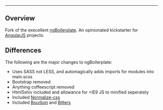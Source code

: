 ***

## Overview

Fork of the execellent [ngBoilerplate](http://joshdmiller.github.com/ng-boilerplate). An opinionated kickstarter for [AngularJS](http://angularjs.org) projects.

## Differences

The following are the major changes to ngBoilerplate:

- Uses SASS not LESS, and automagically adds imports for modules into main.scss
- Bootstrap removed
- Anything coffeescript removed
- Html5shiv included and allowance for <IE9 JS to minified seperately
- Included [Normalize-css](http://necolas.github.io/normalize.css/)
- Included [Bourbon](http://bourbon.io/) and [Bitters](http://bitters.bourbon.io/)

